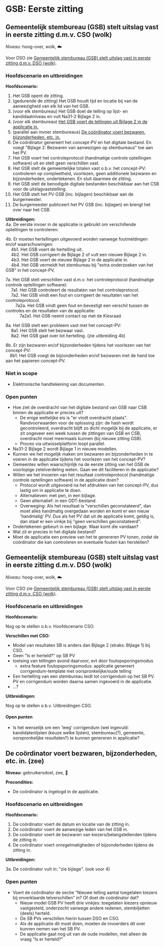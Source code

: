 # GSB: Eerste zitting

## Gemeentelijk stembureau (GSB) stelt uitslag vast in eerste zitting d.m.v. CSO (wolk)

_Niveau:_ hoog-over, wolk, ☁️

Voor DSO zie [Gemeentelijk stembureau (GSB) stelt uitslag vast in eerste zitting d.m.v. DSO (wolk)](#gemeentelijk-stembureau-gsb-stelt-uitslag-vast-in-eerste-zitting-dmv-dso-wolk).

### Hoofdscenario en uitbreidingen

__Hoofdscenario:__  
1. Het GSB opent de zitting.
2. (gedurende de zitting) Het GSB houdt tijd en locatie bij van de aanwezigheid van elk lid van het GSB.
3. (voor elk stembureau) Het GSB doet de telling op lijst- en kandidaatniveau en vult Na31-2 Bijlage 2 in.
4. (voor elk stembureau) [Het GSB voert de tellingen uit Bijlage 2 in de applicatie in.](./gsb-invoer-eerste-zitting.md#het-gsb-voert-de-tellingen-in-de-applicatie-in-vlieger)
5. (parallel aan invoer stembureaus) [De coördinator voert bezwaren, bijzonderheden, etc. in.](#de-coördinator-voert-bezwaren-bijzonderheden-etc-in-zee)
6. De coördinator genereert het concept-PV en het digitale bestand. En voegt "Bijlage 2: Bezwaren van aanwezigen op stembureaus" toe aan het PV.
7. Het GSB voert het controleprotocol (handmatige controle optellingen software) uit en stelt geen verschillen vast.
8. Het GSB stelt de gemeentelijke totalen vast o.b.v. het concept-PV: controleren op compleetheid, voorlezen, geen additionele bezwaren en bijzonderheden, ondertekenen. En sluit daarmee de zitting.
9. Het GSB stelt de benodigde digitale bestanden beschikbaar aan het CSB voor de uitslagvaststelling.
10. Het GSB stelt het PV GSB (inc. bijlagen) beschikbaar aan de burgemeester.
11. De burgemeester publiceert het PV GSB (inc. bijlagen) en brengt het over naar het CSB.

__Uitbreidingen:__  
4a. De eerste invoer in de applicatie is gebruikt om verschillende optellingen te controleren:  

4b. Er moeten hertellingen uitgevoerd worden vanwege foutmeldingen en/of waarschuwingen:  
&emsp; 4b1. Het GSB voert de hertelling uit.  
&emsp; 4b2. Het GSB corrigeert de Bijlage 2 of vult een nieuwe Bijlage 2 in.  
&emsp; 4b3. Het GSB voert de nieuwe Bijlage 2 in de applicatie in.  
&emsp; 4b4. Het GSB vermeldt het stembureau bij "extra onderzoeken van het GSB" in het concept-PV.

7a. Het GSB stelt verschillen vast d.m.v. het controleprotocol (handmatige controle optellingen software):  
&emsp; 7a1. Het GSB controleert de resultaten van het controleprotocol.  
&emsp; 7a2. Het GSB vindt een fout en corrigeert de resultaten van het controleprotocol.  
&emsp;&emsp; 7a2a. Het GSB vindt geen fout en bevestigt een verschil tussen de controles en de resultaten van de applicatie:  
&emsp;&emsp;&emsp; 7a2a1. Het GSB neemt contact op met de Kiesraad.  

8a. Het GSB stelt een probleem vast met het concept-PV:  
&emsp; 8a1. Het GSB stelt het bezwaar vast.  
&emsp; 8a2. Het GSB gaat over tot hertelling. (zie uitbreiding 4b)

8b. Er zijn bezwaren en/of bijzonderheden tijdens het voorlezen van het concept-PV:  
&emsp;8b1. Het GSB voegt de bijzonderheden en/of bezwaren met de hand toe aan het papieren concept-PV.

### Niet in scope

- Elektronische handtekening van documenten.

### Open punten

- Hoe ziet de overdracht van het digitale bestand van GSB naar CSB binnen de applicatie er precies uit?
  - De enige wettelijke eis is "er vindt overdracht plaats". Randvoorwaarden voor de oplossing zijn: de hash wordt gecontroleerd, overdracht blijft zo dicht mogelijk bij de applicatie, er zit ongeveer een week tussen de zittingen van GSB en CSB, overdracht moet meermaals kunnen (bij nieuwe zitting GSB).
  - Proces via uitwisselplatform loopt parallel.
- Na31-2 Bijlage 2 wordt Bijlage 1 in nieuwe modellen.
- Kunnen we het mogelijk maken om bezwaren en bijzonderheden in te voeren in de applicatie tijdens het voorlezen van het concept-PV?
- Gemeentes willen waarschijnlijk na de eerste zitting van het GSB de voorlopige zetelverdeling weten. Gaan we dit faciliteren in de applicatie?
- Willen we het invoeren van het resultaat controleprotocol (handmatige controle optellingen software) in de applicatie doen?
  - Protocol wordt uitgevoerd na het afdrukken van het concept-PV, dus lastig om in applicatie te doen.
  - Alternatieven: met pen, in een bijlage.
  - Geen alternatief: in een ODT-bestand.
  - Overweging: Als het resultaat is "verschillen geconstateerd", dan moet alles handmatig overgedaan worden en komt er een nieuw 'handmatig' PV. Dus als het PV dat uit de applicatie komt, geldig is, dan staat er een vinkje bij "geen verschillen geconstateerd".
- Ondertekenen gebeurt in een bijlage. Waar komt die vandaan?
- Wat zit er precies in het digitale bestand?
- Moet de applicatie een preview van het te genereren PV tonen, zodat de coördinator die kan controleren en eventuele fouten kan herstellen?



## Gemeentelijk stembureau (GSB) stelt uitslag vast in eerste zitting d.m.v. DSO (wolk)

_Niveau:_ hoog-over, wolk, ☁️

Voor CSO zie [Gemeentelijk stembureau (GSB) stelt uitslag vast in eerste zitting d.m.v. CSO (wolk)](#gemeentelijk-stembureau-gsb-stelt-uitslag-vast-in-eerste-zitting-dmv-cso-wolk).

### Hoofdscenario en uitbreidingen

__Hoofdscenario:__

Nog op te stellen o.b.v. Hoofdscenario CSO.

__Verschillen met CSO:__  

- Model van resultaten SB is anders dan Bijlage 2 (straks: BIjlage 1) bij CSO.
- Geen "Is er herteld?" op SB PV
- toetsing van tellingen avond daarvoor, evt door foutopsporingsmodus
  - extra feature foutopsporingsmodus: applicatie genereert corrigendum-template met oorspronkelijke/oude telling
- Een hertelling van een stembureau leidt tot corrigendum op het SB PV. PV en corrigendum worden daarna samen ingevoerd in de applicatie.
- ...?

__Uitbreidingen:__

Nog op te stellen o.b.v. Uitbreidingen CSO.

#### Open punten

- Is het wenselijk om een 'leeg' corrigendum (wel ingevuld: kandidatenlijsten (keuze welke lijsten), stembureau(?), gemeente, oorspronkelijke resultaten?) te kunnen genereren in applicatie?



## De coördinator voert bezwaren, bijzonderheden, etc. in. (zee)

__Niveau:__ gebruikersdoel, zee, 🌊

__Precondities:__

- De coördinator is ingelogd in de applicatie.

### Hoofdscenario en uitbreidingen

__Hoofdscenario:__

1. De coördinator voert de datum en locatie van de zitting in.
2. De coördinator voert de aanwezige leden van het GSB in.
3. De coördinator voert de bezwaren van kiezers/belangstellenden tijdens de zitting in.
4. De coördinator voert onregelmatigheden of bijzonderheden tijdens de zitting in.

__Uitbreidingen:__

3a. De coördinator vult in: "zie bijlage". (ook voor 4)

### Open punten

- Voert de coördinator de sectie "Nieuwe telling aantal toegelaten kiezers bij onverklaarde telverschillen" in? Of doet de coördinator dat?
  - Nieuw model GSB PV heeft drie vinkjes: toegelaten kiezers opnieuw vastgesteld, onderzocht vanwege andere redenen, stembiljetten (deels) herteld.
  - De SB PVs verschillen hierin tussen DSO en CSO.
  - Als de applicatie dit moet doen, moeten de invoerders dit over kunnen nemen van het SB PV.
  - De applicatie gaat nog uit van de oude modellen, met alleen de vraag "Is er herteld?"
